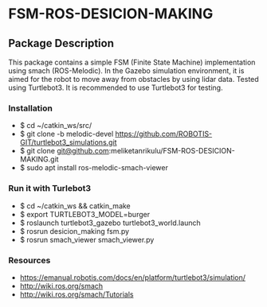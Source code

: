 # FSM-ROS-DESICION-MAKING
## Package Description
This package contains a simple FSM (Finite State Machine) implementation using smach (ROS-Melodic). In the Gazebo simulation environment, it is aimed for the robot to move away from obstacles by using lidar data. Tested using Turtlebot3. It is recommended to use Turtlebot3 for testing.

### Installation
* $ cd ~/catkin_ws/src/
* $ git clone -b melodic-devel https://github.com/ROBOTIS-GIT/turtlebot3_simulations.git
* $ git clone git@github.com:meliketanrikulu/FSM-ROS-DESICION-MAKING.git
* $ sudo apt install ros-melodic-smach-viewer

### Run it with Turlebot3
* $ cd ~/catkin_ws && catkin_make
* $ export TURTLEBOT3_MODEL=burger
* $ roslaunch turtlebot3_gazebo turtlebot3_world.launch
* $ rosrun desicion_making fsm.py
* $ rosrun smach_viewer smach_viewer.py

### Resources
* https://emanual.robotis.com/docs/en/platform/turtlebot3/simulation/
* http://wiki.ros.org/smach
* http://wiki.ros.org/smach/Tutorials
